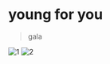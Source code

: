 
# young for you

> gala

![1](https://blog-lin2code-1252382346.file.myqcloud.com/guitar-tab/guitar_young_for_you_1.jpg)
![2](https://blog-lin2code-1252382346.file.myqcloud.com/guitar-tab/guitar_young_for_you_2.jpg)
